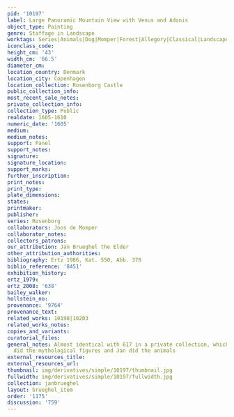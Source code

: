 ```yaml
---
pid: '10197'
label: Large Panoramic Mountain View with Venus and Adonis
object_type: Painting
genre: Staffage in Landscape
worktags: Series|Animals|Dog|Momper|Forest|Allegory|Classical|Landscape|Mythological
iconclass_code:
height_cm: '43'
width_cm: '66.5'
diameter_cm:
location_country: Denmark
location_city: Copenhagen
location_collection: Rosenborg Castle
public_collection_info:
most_recent_sale_notes:
private_collection_info:
collection_type: Public
realdate: 1605-1610
numeric_date: '1605'
medium:
medium_notes:
support: Panel
support_notes:
signature:
signature_location:
support_marks:
further_inscription:
print_notes:
print_type:
plate_dimensions:
states:
printmaker:
publisher:
series: Rosenborg
collaborators: Joos de Momper
collaborator_notes:
collectors_patrons:
our_attribution: Jan Brueghel the Elder
other_attribution_authorities:
bibliography: Ertz 1986, Kat. 550, Abb. 378
biblio_reference: '8451'
exhibition_history:
ertz_1979:
ertz_2008: '638'
bailey_walker:
hollstein_no:
provenance: '9764'
provenance_text:
related_works: 10198|10203
related_works_notes:
copies_and_variants:
curatorial_files:
general_notes: Almost identical with 617 in a private collection, which says van Balen
  did the mythological figures and Jan did the animals
external_resources_title:
external_resources_url:
thumbnail: img/derivatives/simple/10197/thumbnail.jpg
fullwidth: img/derivatives/simple/10197/fullwidth.jpg
collection: janbrueghel
layout: brueghel_item
order: '1175'
discussion: '759'
---
```

